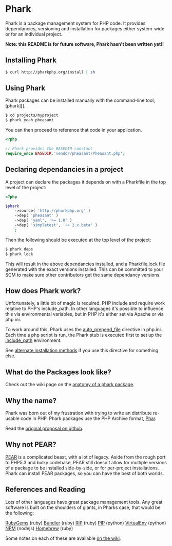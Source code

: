 Phark
=====

Phark is a package management system for PHP code. It provides dependancies, 
versioning and installation for packages either system-wide or for an individual project. 

**Note: this README is for future software, Phark hasn't been written yet!!**

Installing Phark
----------------

```bash
$ curl http://pharkphp.org/install | sh
```

Using Phark
-----------

Phark packages can be installed manually with the command-line tool, [phark][].

```bash
$ cd projects/myproject
$ phark yeah pheasant
```

You can then proceed to reference that code in your application.

```php
<?php

// Phark provides the BASEDIR constant 
require_once BASEDIR.'vendor/pheasant/Pheasant.php';
```

Declaring dependancies in a project
------------------------------------

A project can declare the packages it depends on with a Pharkfile in the top
level of the project:

```php
<?php

$phark
	->source( 'http://pharkphp.org' )
	->dep( 'pheasant' )
	->dep( 'yaml', '>= 1.0' )
	->dep( 'simpletest', '~> 2.x.beta' )
	;
```
Then the following should be executed at the top level of the project:

```bash
$ phark deps
$ phark lock
```
This will result in the above dependancies installed, and a Pharkfile.lock file 
generated with the exact versions installed. This can be committed to your SCM
to make sure other contributors get the same dependancy versions.


How does Phark work?
--------------------

Unfortunately, a little bit of magic is required. PHP include and require work
relative to PHP's include_path. In other languages it's possible to influence
this via environmental variables, but in PHP it's either set via Apache or via
php.ini.

To work around this, Phark uses the [auto_prepend_file](http://php.net/manual/en/ini.core.php#ini.auto-prepend-file) directive in php.ini.
Each time a php script is run, the Phark stub is executed first to set up the 
[include_path](http://php.net/manual/en/ini.core.php#ini.include_path) environment. 

See [alternate installation methods](https://github.com/lox/phark/wiki/Alternate-Installation-Methods) 
if you use this directive for something else.


What do the Packages look like?
-------------------------------

Check out the wiki page on the [anatomy of a phark package](https://github.com/lox/phark/wiki/Anatomy-of-a-Phark-Package).


Why the name?
--------------

Phark was born out of my frustration with trying to write an distribute
re-usable code in PHP. Phark packages use the PHP Archive format, 
[Phar](http://www.php.net/manual/en/book.phar.php).

Read the [original proposal on github](https://gist.github.com/711221).

Why not PEAR?
-------------

[PEAR][1] is a complicated beast, with a lot of legacy. Aside from the rough port to
PHP5.3 and bulky codebase, PEAR still doesn't allow for multiple versions of a package to be
installed side-by-side, or for per-project installations. Phark can install PEAR packages, 
so you can have the best of both worlds.

References and Reading
----------------------

Lots of other languages have great package management tools. Any great software
is built on the shoulders of giants, in Pharks case, that would be the
following:

[RubyGems][2] (ruby)
[Bundler][3] (ruby)
[RIP][4] (ruby)
[PIP][5] (python)
[VirtualEnv][6] (python)
[NPM][7] (nodejs)
[Homebrew][8] (ruby)

[1]: http://pear.php.net/manual/
[2]: http://docs.rubygems.org/read/book/7
[3]: http://gembundler.com/
[4]: https://github.com/defunkt/rip
[5]: http://www.pip-installer.org/en/latest/
[6]: http://pypi.python.org/pypi/virtualenv
[7]: http://npmjs.org/
[8]: http://mxcl.github.com/homebrew/

Some notes on each of these are available [on the wiki](https://github.com/lox/phark/wiki/Package-Managers-in-Other-Languages). 

